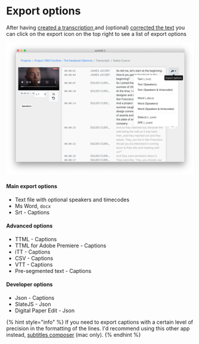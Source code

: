 # Export options

After having [created a transcription ](create-a-new-transcription/)and \(optional\) [corrected the text](correct-the-text-of-a-transcription.md) you can click on the export icon on the top right to see a list of export options

![](../.gitbook/assets/screen-shot-2020-04-27-at-8.18.28-pm.png)

#### Main export options

* Text file with  optional speakers and timecodes
* Ms Word, `docx`
* Srt - Captions

#### Advanced options 

* TTML - Captions
* TTML for Adobe Premiere - Captions
* iTT - Captions
* CSV - Captions
* VTT - Captions
* Pre-segmented text - Captions

#### Developer options

* Json - Captions
* SlateJS - Json 
* Digital Paper Edit - Json

{% hint style="info" %}
If you need to export captions with a certain level of precision in the formatting of the lines. I'd recommend using this other app instead, [subtitles composer](https://pietropassarelli.gitbooks.io/subtitlecomposer-app/content/) \(mac only\).
{% endhint %}

